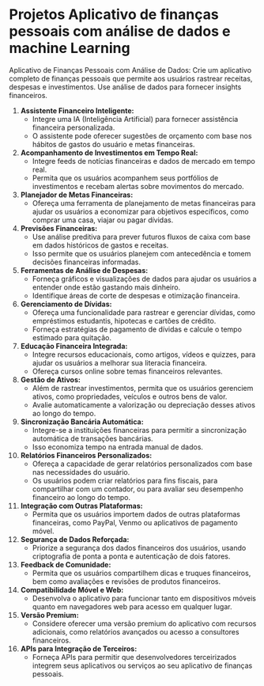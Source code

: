 # Projetos Aplicativo de finanças pessoais com análise de dados e machine Learning
Aplicativo de Finanças Pessoais com Análise de Dados: Crie um aplicativo completo de finanças pessoais que permite aos usuários rastrear receitas, despesas e investimentos. Use análise de dados para fornecer insights financeiros.

1. **Assistente Financeiro Inteligente:**
    - Integre uma IA (Inteligência Artificial) para fornecer assistência financeira personalizada.
    - O assistente pode oferecer sugestões de orçamento com base nos hábitos de gastos do usuário e metas financeiras.
2. **Acompanhamento de Investimentos em Tempo Real:**
    - Integre feeds de notícias financeiras e dados de mercado em tempo real.
    - Permita que os usuários acompanhem seus portfólios de investimentos e recebam alertas sobre movimentos do mercado.
3. **Planejador de Metas Financeiras:**
    - Ofereça uma ferramenta de planejamento de metas financeiras para ajudar os usuários a economizar para objetivos específicos, como comprar uma casa, viajar ou pagar dívidas.
4. **Previsões Financeiras:**
    - Use análise preditiva para prever futuros fluxos de caixa com base em dados históricos de gastos e receitas.
    - Isso permite que os usuários planejem com antecedência e tomem decisões financeiras informadas.
5. **Ferramentas de Análise de Despesas:**
    - Forneça gráficos e visualizações de dados para ajudar os usuários a entender onde estão gastando mais dinheiro.
    - Identifique áreas de corte de despesas e otimização financeira.
6. **Gerenciamento de Dívidas:**
    - Ofereça uma funcionalidade para rastrear e gerenciar dívidas, como empréstimos estudantis, hipotecas e cartões de crédito.
    - Forneça estratégias de pagamento de dívidas e calcule o tempo estimado para quitação.
7. **Educação Financeira Integrada:**
    - Integre recursos educacionais, como artigos, vídeos e quizzes, para ajudar os usuários a melhorar sua literacia financeira.
    - Ofereça cursos online sobre temas financeiros relevantes.
8. **Gestão de Ativos:**
    - Além de rastrear investimentos, permita que os usuários gerenciem ativos, como propriedades, veículos e outros bens de valor.
    - Avalie automaticamente a valorização ou depreciação desses ativos ao longo do tempo.
9. **Sincronização Bancária Automática:**
    - Integre-se a instituições financeiras para permitir a sincronização automática de transações bancárias.
    - Isso economiza tempo na entrada manual de dados.
10. **Relatórios Financeiros Personalizados:**
    - Ofereça a capacidade de gerar relatórios personalizados com base nas necessidades do usuário.
    - Os usuários podem criar relatórios para fins fiscais, para compartilhar com um contador, ou para avaliar seu desempenho financeiro ao longo do tempo.
11. **Integração com Outras Plataformas:**
    - Permita que os usuários importem dados de outras plataformas financeiras, como PayPal, Venmo ou aplicativos de pagamento móvel.
12. **Segurança de Dados Reforçada:**
    - Priorize a segurança dos dados financeiros dos usuários, usando criptografia de ponta a ponta e autenticação de dois fatores.
13. **Feedback de Comunidade:**
    - Permita que os usuários compartilhem dicas e truques financeiros, bem como avaliações e revisões de produtos financeiros.
14. **Compatibilidade Móvel e Web:**
    - Desenvolva o aplicativo para funcionar tanto em dispositivos móveis quanto em navegadores web para acesso em qualquer lugar.
15. **Versão Premium:**
    - Considere oferecer uma versão premium do aplicativo com recursos adicionais, como relatórios avançados ou acesso a consultores financeiros.
16. **APIs para Integração de Terceiros:**
    - Forneça APIs para permitir que desenvolvedores terceirizados integrem seus aplicativos ou serviços ao seu aplicativo de finanças pessoais.
